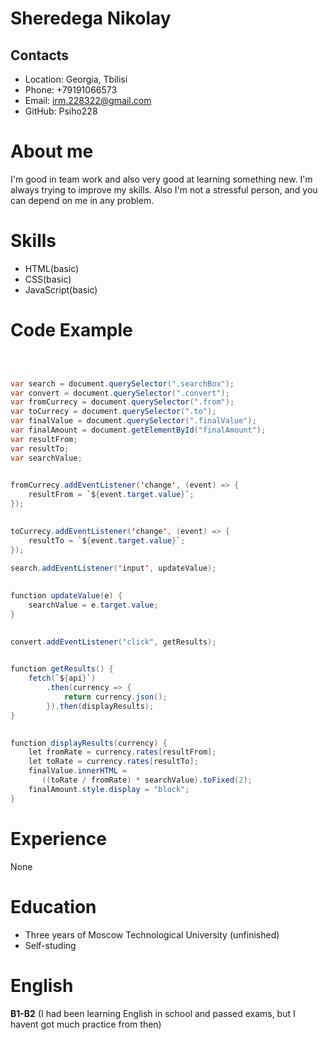 # Sheredega Nikolay

## Contacts
+ Location: Georgia, Tbilisi
+ Phone: +79191066573
+ Email: irm.228322@gmail.com
+ GitHub: Psiho228
# About me

I'm good in team work and also very good at learning something new. I'm always trying to improve my skills.
Also I'm not a stressful person, and you can depend on me in any problem.
# Skills
+ HTML(basic)
+ CSS(basic)
+ JavaScript(basic)

# Code Example 

```java const api = "https://api.exchangerate-api.com/v4/latest/USD";

  

var search = document.querySelector(".searchBox");
var convert = document.querySelector(".convert");
var fromCurrecy = document.querySelector(".from");
var toCurrecy = document.querySelector(".to");
var finalValue = document.querySelector(".finalValue");
var finalAmount = document.getElementById("finalAmount");
var resultFrom;
var resultTo;
var searchValue;
  

fromCurrecy.addEventListener('change', (event) => {
    resultFrom = `${event.target.value}`;
});
  

toCurrecy.addEventListener('change', (event) => {
    resultTo = `${event.target.value}`;
});
  
search.addEventListener('input', updateValue);
  

function updateValue(e) {
    searchValue = e.target.value;
}
  

convert.addEventListener("click", getResults);
  

function getResults() {
    fetch(`${api}`)
        .then(currency => {
            return currency.json();
        }).then(displayResults);
}
  

function displayResults(currency) {
    let fromRate = currency.rates[resultFrom];
    let toRate = currency.rates[resultTo];
    finalValue.innerHTML = 
       ((toRate / fromRate) * searchValue).toFixed(2);
    finalAmount.style.display = "block";
} 
 ```
 # Experience
 None
 
 # Education
  + Three years of Moscow Technological University (unfinished)
  + Self-studing
  # English
  **B1-B2** (I had been learning English in school and passed exams, but I havent got much practice from then)